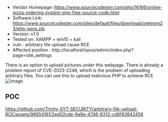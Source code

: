 +  Vendor Homepage: https://www.sourcecodester.com/php/16166/online-pizza-ordering-system-php-free-source-code.html
+ Software Link: https://www.sourcecodester.com/sites/default/files/download/oretnom23/php-opos.zip
+ Version: v1.0
+ Tested on: XAMPP + win10 + kali
+ vuln : arbitrary file upload cause RCE
+ Affected position : http://localhost/opos/admin/index.php?page=site_settings

There is an option to upload pictures under this webpage. There is already a problem report of CVE-2023-2246, which is the problem of uploading arbitrary files. You can use this to upload malicious PHP to achieve RCE
![image](https://github.com/Trinity-SYT-SECURITY/arbitrary-file-upload-RCE/assets/96654161/2604c109-a34a-45ce-b3a3-63ee422d65be)

## POC

https://github.com/Trinity-SYT-SECURITY/arbitrary-file-upload-RCE/assets/96654161/2ed02cde-9a9e-4746-8312-cd8f83842456

